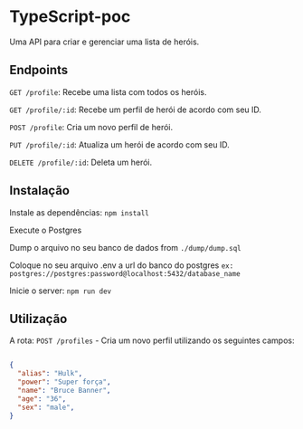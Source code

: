 # TypeScript-poc

Uma API para criar e gerenciar uma lista de heróis.

## Endpoints

  `GET /profile`: Recebe uma lista com todos os heróis.
  
  `GET /profile/:id`: Recebe um perfil de herói de acordo com seu ID.
  
  `POST /profile`: Cria um novo perfil de herói.
  
  `PUT /profile/:id`: Atualiza um herói de acordo com seu ID.
  
  `DELETE /profile/:id`: Deleta um herói.
  
## Instalação
  Instale as dependências: ```npm install```

  Execute o Postgres

  Dump o arquivo no seu banco de dados from `./dump/dump.sql`

  Coloque no seu arquivo .env a url do banco do postgres `ex: postgres://postgres:password@localhost:5432/database_name`

  Inicie o server: ```npm run dev```
  
  ## Utilização
  A rota: `POST /profiles` - Cria um novo perfil utilizando os seguintes campos:
  ```json

 {
    "alias": "Hulk",
    "power": "Super força",
    "name": "Bruce Banner",
    "age": "36",
    "sex": "male",
  }
```
